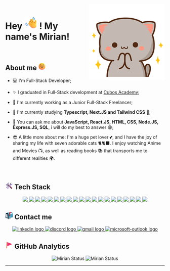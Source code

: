 <img src="./assets/cat.gif" alt="Pixel Art" min-width="400px" max-width="400px" align="right" />

# Hey <img src="./assets/waving-hand.gif" height="40px" alt="Waving hand"/> ! My name's Mirian!

<br>

## About me <img src="./assets/smiling-face.gif" alt="Smiling face" height="24px" />

- 💻 I'm Full-Stack Developer;

- ✨ I graduated in Full-Stack development at [Cubos Academy](https://github.com/cubos-academy);

- 🔭 I'm currently working as a Junior Full-Stack Freelancer;

- 🚀 I'm currently studying **Typescript, Next.JS and Tailwind CSS** 🚀;

- 💬 You can ask me about **JavaScript, React.JS, HTML, CSS, Node.JS, Express.JS, SQL**, i will do my best to answer 😁;

- 😎 A little more about me: I'm a huge pet lover 💕, and I have the joy of sharing my life with seven adorable cats 🐈🐈‍⬛. I enjoy watching Anime and Movies 📺, as well as reading books 📚 that transports me to different realities 🌍.

<br>

## <img src="./assets/hammer-and-wrench.png" alt="Smiling face" height="24px" /> Tech Stack

<div align="center">
 <p>
    <a href='https://html.com/' target="_blank">
      <img src="https://skillicons.dev/icons?i=html"/>
    </a>
    <a href='https://developer.mozilla.org/en-US/docs/Web/CSS' target="_blank">
      <img src="https://skillicons.dev/icons?i=css"/>
    </a>
    <a href='https://www.javascript.com/' target="_blank">
      <img src="https://skillicons.dev/icons?i=js"/>
    </a>
    <a href='https://www.typescriptlang.org/' target="_blank">
      <img src="https://skillicons.dev/icons?i=ts"/>
    </a>
    <a href='https://reactjs.org/' target="_blank">
      <img src="https://skillicons.dev/icons?i=react"/>
    </a>
     <a href='https://react-redux.js.org/' target="_blank">
     <img src="https://skillicons.dev/icons?i=redux"/>
    </a>
    <a href='https://nodejs.org/en/' target="_blank">
      <img src="https://skillicons.dev/icons?i=nodejs"/>
    </a>
    <a href='https://express.com/' target="_blank">
     <img src="https://skillicons.dev/icons?i=express"/>
    </a>
    <a href='https://nextjs.org/' target="_blank">
     <img src="https://skillicons.dev/icons?i=next"/>
    </a>
    <a href='https://tailwindcss.com/' target="_blank">
     <img src="https://skillicons.dev/icons?i=tailwind"/>
    </a>
    <a href='https://mui.com/' target="_blank">
     <img src="https://skillicons.dev/icons?i=mui"/>
    </a>
    <a href='https://styled-components.com/' target="_blank">
      <img src="https://skillicons.dev/icons?i=styledcomponents"/>
    </a>
    <a href='https://sass-lang.com/' target="_blank">
     <img src="https://skillicons.dev/icons?i=sass"/>
    </a>
    <a href='https://postgres.com/' target="_blank">
     <img src="https://skillicons.dev/icons?i=postgres"/>
    </a>
    <a href='https://getbootstrap.com.br/docs/4.1/getting-started/introduction/' target="_blank">
     <img src="https://skillicons.dev/icons?i=bootstrap"/>
    </a>
    <a href='https://netlify.com/' target="_blank">
     <img src="https://skillicons.dev/icons?i=netlify"/>
    </a>
    <a href='https://vercel.com/' target="_blank">
     <img src="https://skillicons.dev/icons?i=vercel"/>
    </a>
    <a href='https://vscode.com/' target="_blank">
     <img src="https://skillicons.dev/icons?i=vscode"/>
    </a>
    <a href='https://git-scm.com/' target="_blank">
     <img src="https://skillicons.dev/icons?i=git"/>
    </a>
    <a href='https://github.com/Mirian97'target="_blank">
     <img src="https://skillicons.dev/icons?i=github"/>
    </a>
 </p>
</div>

## <img src="./assets/mailbox.png" alt="Hammer and wrench" height="24px" /> Contact me

<div align="center">
<a href="https://www.linkedin.com/in/dev-mirian-quispe/" target="_blank">
  <img src="https://img.shields.io/static/v1?message=LinkedIn&logo=linkedin&label=&color=0077B5&logoColor=white&labelColor=&style=for-the-badge" height="35" alt="linkedin logo"  />
</a>
<a href="https://discord.com/users/MirianQuispe#6046" target="_blank">
  <img src="https://img.shields.io/static/v1?message=Discord&logo=discord&label=&color=7289DA&logoColor=white&labelColor=&style=for-the-badge" height="35" alt="discord logo"  />
</a>
<a href="https://mail.google.com/mail/u/0/?compose=KtbxLwGrRmTZNvVtXNGcWWQJxvbqdgZPGB" target="_blank">
  <img src="https://img.shields.io/static/v1?message=Gmail&logo=gmail&label=&color=D14836&logoColor=white&labelColor=&style=for-the-badge" height="35" alt="gmail logo"  />
</a>
<a href="mailto:mirian_quispe97@hotmail.com" target="_blank">
  <img src="https://img.shields.io/static/v1?message=Outlook&logo=microsoft-outlook&label=&color=0078D4&logoColor=white&labelColor=&style=for-the-badge" height="35" alt="microsoft-outlook logo"  />
</a>
</div>

## <img src="./assets/red-flag.gif" alt="Red flag" height="24px" /> GitHub Analytics

<div align="center">
  <img height="180em" src="https://github-readme-stats.vercel.app/api?username=Mirian97&show_icons=true&theme=ocean_dark&include_all_commits=true&count_private=true" alt="Mirian Status"/>
  <img height="180em" src="https://github-readme-stats.vercel.app/api/top-langs/?username=Mirian97&layout=compact&langs_count=7&theme=ocean_dark&count_private=true" alt="Mirian Status"/>
</div>

---
